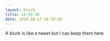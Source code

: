 ```yaml
---
layout: blurb
title: 14:59:36
date: 2014-10-17 14:59:36
---
```

A blurb is like a tweet but I can keep them here.